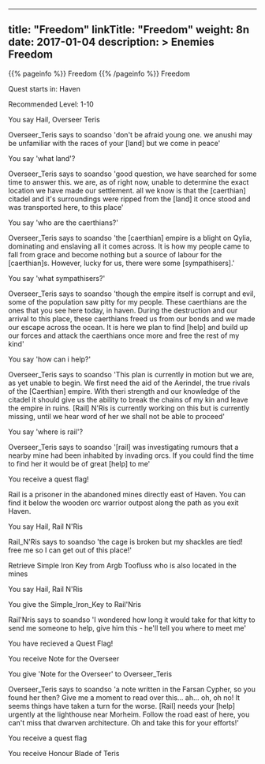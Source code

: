 
---
title: "Freedom"
linkTitle: "Freedom"
weight: 8n
date: 2017-01-04
description: >
 Enemies Freedom
---

{{% pageinfo %}}
Freedom
{{% /pageinfo %}}
Freedom

Quest starts in: Haven

Recommended Level: 1-10

You say Hail, Overseer Teris

Overseer_Teris says to soandso 'don't be afraid young one. we anushi may be unfamiliar with the races of your [land] but we come in peace'

You say 'what land'?

Overseer_Teris says to soandso 'good question, we have searched for some time to answer this. we are, as of right now, unable to determine the exact location we have made our settlement. all we know is that the [caerthian] citadel and it's surroundings were ripped from the [land] it once stood and was transported here, to this place'

You say 'who are the caerthians?'

Overseer_Teris says to soandso 'the [caerthian] empire is a blight on Qylia, dominating and enslaving all it comes across. It is how my people came to fall from grace and become nothing but a source of labour for the [caerthian]s. However, lucky for us, there were some [sympathisers].'

You say 'what sympathisers?'

Overseer_Teris says to soandso 'though the empire itself is corrupt and evil, some of the population saw pitty for my people. These caerthians are the ones that you see here today, in haven. During the destruction and our arrival to this place, these caerthians freed us from our bonds and we made our escape across the ocean. It is here we plan to find [help] and build up our forces and attack the caerthians once more and free the rest of my kind'

You say 'how can i help?'

Overseer_Teris says to soandso 'This plan is currently in motion but we are, as yet unable to begin. We first need the aid of the Aerindel, the true rivals of the [Caerthian] empire. With theri strength and our knowledge of the citadel it should give us the ability to break the chains of my kin and leave the empire in ruins. [Rail] N'Ris is currently working on this but is currently missing, until we hear word of her we shall not be able to proceed'

You say 'where is rail'?

Overseer_Teris says to soandso '[rail] was investigating rumours that a nearby mine had been inhabited by invading orcs. If you could find the time to find her it would be of great [help] to me'

You receive a quest flag!

Rail is a prisoner in the abandoned mines directly east of Haven. You can find it below the wooden orc warrior outpost along the path as you exit Haven.

You say Hail, Rail N'Ris

Rail_N'Ris says to soandso 'the cage is broken but my shackles are tied! free me so I can get out of this place!'

Retrieve Simple Iron Key from Argb Toofluss who is also located in the mines

You say Hail, Rail N'Ris

You give the Simple_Iron_Key to Rail'Nris

Rail'Nris says to soandso 'I wondered how long it would take for that kitty to send me someone to help, give him this - he'll tell you where to meet me'

You have recieved a Quest Flag!

You receive Note for the Overseer

You give 'Note for the Overseer' to Overseer_Teris

Overseer_Teris says to soandso 'a note written in the Farsan Cypher, so you found her then? Give me a moment to read over this... ah... oh, oh no! It seems things have taken a turn for the worse. [Rail] needs your [help] urgently at the lighthouse near Morheim. Follow the road east of here, you can't miss that dwarven architecture. Oh and take this for your efforts!'

You receive a quest flag

You receive Honour Blade of Teris

